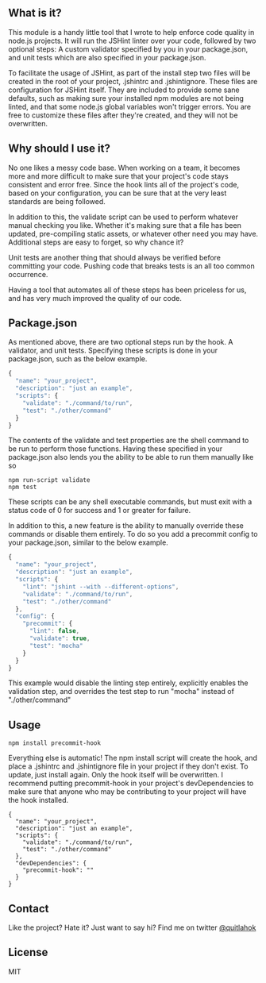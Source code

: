 What is it?
-----------

This module is a handy little tool that I wrote to help enforce code quality in node.js projects. It will run the JSHint linter over your code,
followed by two optional steps: A custom validator specified by you in your package.json, and unit tests which are also specified in your package.json.

To facilitate the usage of JSHint, as part of the install step two files will be created in the root of your project, .jshintrc and .jshintignore. These
files are configuration for JSHint itself. They are included to provide some sane defaults, such as making sure your installed npm modules are not being
linted, and that some node.js global variables won't trigger errors. You are free to customize these files after they're created, and they will not be
overwritten.

Why should I use it?
--------------------

No one likes a messy code base. When working on a team, it becomes more and more difficult to make sure that your project's code stays consistent
and error free. Since the hook lints all of the project's code, based on your configuration, you can be sure that at the very least standards are
being followed.

In addition to this, the validate script can be used to perform whatever manual checking you like. Whether it's making sure that a file has been
updated, pre-compiling static assets, or whatever other need you may have. Additional steps are easy to forget, so why chance it?

Unit tests are another thing that should always be verified before committing your code. Pushing code that breaks tests is an all too common occurrence.

Having a tool that automates all of these steps has been priceless for us, and has very much improved the quality of our code.

Package.json
------------

As mentioned above, there are two optional steps run by the hook. A validator, and unit tests. Specifying these scripts is done in your package.json, such
as the below example.

```javascript
{
  "name": "your_project",
  "description": "just an example",
  "scripts": {
    "validate": "./command/to/run",
    "test": "./other/command"
  }
}
```

The contents of the validate and test properties are the shell command to be run to perform those functions. Having these specified in your package.json also
lends you the ability to be able to run them manually like so

```
npm run-script validate
npm test
```

These scripts can be any shell executable commands, but must exit with a status code of 0 for success and 1 or greater for failure.

In addition to this, a new feature is the ability to manually override these commands or disable them entirely. To do so you add a precommit config to your
package.json, similar to the below example.

```javascript
{
  "name": "your_project",
  "description": "just an example",
  "scripts": {
    "lint": "jshint --with --different-options",
    "validate": "./command/to/run",
    "test": "./other/command"
  },
  "config": {
    "precommit": {
      "lint": false,
      "validate": true,
      "test": "mocha"
    }
  }
}
```

This example would disable the linting step entirely, explicitly enables the validation step, and overrides the test step to run "mocha" instead of "./other/command"

Usage
-----

    npm install precommit-hook


Everything else is automatic! The npm install script will create the hook, and place a .jshintrc and .jshintignore file in your project if they don't exist.
To update, just install again. Only the hook itself will be overwritten. I recommend putting precommit-hook in your project's devDependencies to make sure
that anyone who may be contributing to your project will have the hook installed.

```
{
  "name": "your_project",
  "description": "just an example",
  "scripts": {
    "validate": "./command/to/run",
    "test": "./other/command"
  },
  "devDependencies": {
    "precommit-hook": ""
  }
}
```

Contact
-------

Like the project? Hate it? Just want to say hi? Find me on twitter [@quitlahok](http://twitter.com/quitlahok)

License
-------

MIT
